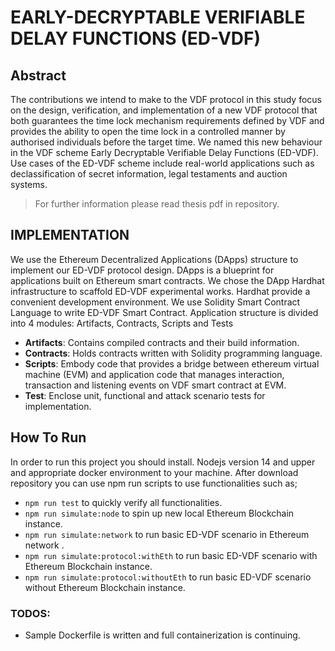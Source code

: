 # EARLY-DECRYPTABLE VERIFIABLE DELAY FUNCTIONS (ED-VDF)

## Abstract
The contributions we intend to make to the VDF protocol in this study focus on the design, verification, and implementation of a new VDF protocol that both guarantees the time lock mechanism requirements defined by VDF and provides the ability to open the time lock in a controlled manner by authorised individuals before the target time. We named this new behaviour in the VDF scheme Early Decryptable Verifiable Delay Functions (ED-VDF). Use cases of the ED-VDF scheme include real-world applications such as declassification of secret information, legal testaments and auction systems.

> For further information please read thesis pdf in repository.

## IMPLEMENTATION

We use the Ethereum Decentralized Applications (DApps) structure to implement our ED-VDF protocol design. DApps is a blueprint for applications built on Ethereum smart contracts. We chose the DApp Hardhat infrastructure to scaffold ED-VDF experimental works. Hardhat provide a convenient development environment. We use Solidity Smart Contract Language to write ED-VDF Smart Contract. Application structure is divided into 4 modules: Artifacts, Contracts, Scripts and Tests

* **Artifacts**: Contains compiled contracts and their build information.
* **Contracts**: Holds contracts written with Solidity programming language.
* **Scripts**: Embody code that provides a bridge between ethereum virtual machine (EVM) and application code that manages interaction, transaction and listening events on VDF smart contract at EVM.
* **Test**: Enclose unit, functional and attack scenario tests for implementation.

## How To Run

In order to run this project you should install. Nodejs version 14 and upper and appropriate docker environment to your machine. After download repository you can use npm run scripts to use functionalities such as;

* `npm run test` to quickly verify all functionalities.
* `npm run simulate:node` to spin up new local Ethereum Blockchain instance.
* `npm run simulate:network` to run basic ED-VDF scenario in Ethereum network .
* `npm run simulate:protocol:withEth` to run basic ED-VDF scenario with Ethereum Blockchain instance.
* `npm run simulate:protocol:withoutEth` to run basic ED-VDF scenario without Ethereum Blockchain instance.

### TODOS:
* Sample Dockerfile is written and full containerization is continuing.
